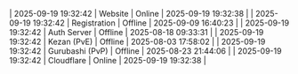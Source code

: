 | 2025-09-19 19:32:42 | Website | Online | 2025-09-19 19:32:38 |
| 2025-09-19 19:32:42 | Registration | Offline | 2025-09-09 16:40:23 |
| 2025-09-19 19:32:42 | Auth Server | Offline | 2025-08-18 09:33:31 |
| 2025-09-19 19:32:42 | Kezan (PvE) | Offline | 2025-08-03 17:58:02 |
| 2025-09-19 19:32:42 | Gurubashi (PvP) | Offline | 2025-08-23 21:44:06 |
| 2025-09-19 19:32:42 | Cloudflare | Online | 2025-09-19 19:32:38 |
